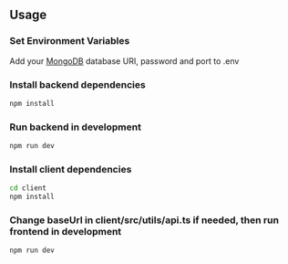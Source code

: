 ## Usage

### Set Environment Variables

Add your [MongoDB](https://www.mongodb.com/) database URI, password and port to .env

### Install backend dependencies

```bash
npm install
```

### Run backend in development

```bash
npm run dev
```

### Install client dependencies

```bash
cd client
npm install
```

### Change baseUrl in client/src/utils/api.ts if needed, then run frontend in development

```bash
npm run dev
```
